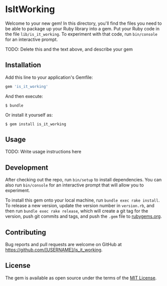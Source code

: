 # IsItWorking

Welcome to your new gem! In this directory, you'll find the files you need to be able to package up your Ruby library into a gem. Put your Ruby code in the file `lib/is_it_working`. To experiment with that code, run `bin/console` for an interactive prompt.

TODO: Delete this and the text above, and describe your gem

## Installation

Add this line to your application's Gemfile:

```ruby
gem 'is_it_working'
```

And then execute:

    $ bundle

Or install it yourself as:

    $ gem install is_it_working

## Usage

TODO: Write usage instructions here

## Development

After checking out the repo, run `bin/setup` to install dependencies. You can also run `bin/console` for an interactive prompt that will allow you to experiment.

To install this gem onto your local machine, run `bundle exec rake install`. To release a new version, update the version number in `version.rb`, and then run `bundle exec rake release`, which will create a git tag for the version, push git commits and tags, and push the `.gem` file to [rubygems.org](https://rubygems.org).

## Contributing

Bug reports and pull requests are welcome on GitHub at https://github.com/[USERNAME]/is_it_working.


## License

The gem is available as open source under the terms of the [MIT License](http://opensource.org/licenses/MIT).

